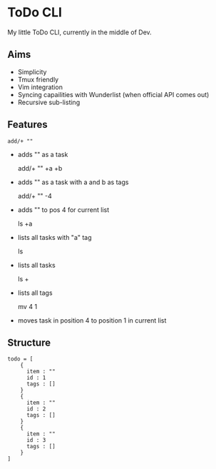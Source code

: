 ToDo CLI
========

My little ToDo CLI, currently in the middle of Dev.


Aims
----

- Simplicity
- Tmux friendly
- Vim integration
- Syncing capailities with Wunderlist (when official API comes out)
- Recursive sub-listing


Features
--------

    add/+ ""

- adds "" as a task

    add/+ "" +a +b

- adds "" as a task with a and b as tags

    add/+ "" -4

- adds "" to pos 4 for current list

    ls +a

- lists all tasks with "a" tag

    ls

- lists all tasks

    ls +

- lists all tags

    mv 4 1

- moves task in position 4 to position 1 in current list


Structure
---------

    todo = [
        {
          item : ""
          id : 1
          tags : []
        }
        {
          item : ""
          id : 2
          tags : []
        }
        {
          item : ""
          id : 3
          tags : []
        }
    ]
